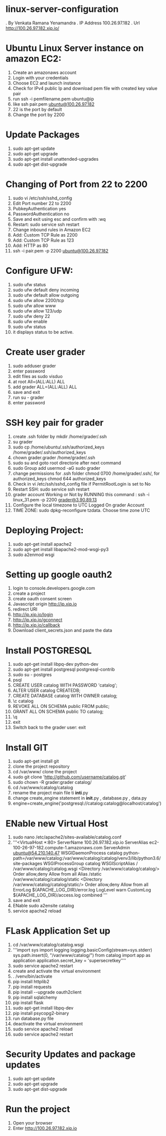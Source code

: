 # linux-server-configuration
. By Venkata Ramana Yenamandra 
. IP Address 100.26.97.182
. Url http://100.26.97.182.xip.io/

# Ubuntu Linux Server  instance on amazon EC2:
1. Create an amazonaws account
2. Login with your credentials
3. Choose EC2 and launch instance
4. Check for IPv4 public Ip and download pem file with created key value pair
5. run ssh -i pemfilename.pem ubuntu@ip
6. like ssh pair.pem ubuntu@100.26.97.182
7. 22 is the port by default
8. Change the port by 2200

# Update Packages
1. sudo apt-get update
2. sudo apt-get upgrade
3. sudo apt-get install unattended-upgrades
4. sudo apt-get dist-upgrade

# Changing of Port from 22 to 2200
1. sudo vi /etc/ssh/sshd_config
2. Edit Port number 22 to 2200
3. PubkeyAuthentication yes
4. PasswordAuthentication no
5. Save and exit using esc and confirm with :wq
6. Restart: sudo service ssh restart
7. Change inbound rules in Amazon EC2
8. Add: Custom TCP Rule as 2200
9. Add: Custom TCP Rule as 123
10. Add: HTTP as 80
11. ssh -i pair.pem -p 2200 ubuntu@100.26.97.182

# Configure UFW:
1. sudo ufw status
2. sudo ufw default deny incoming
3. sudo ufw default allow outgoing
4. sudo ufw allow 2200/tcp
5. sudo ufw allow www
6. sudo ufw allow 123/udp
7. sudo ufw deny 22
8. sudo ufw enable
10. sudo ufw status
11. it displays status to be active.

# Create user grader
1. sudo adduser grader
2. enter password
3. edit files as sudo visduo
4. at root All=(ALL:ALL) ALL
5. add grader ALL=(ALL:ALL) ALL
6. save and exit 
7. run su - grader
8. enter password

# SSH key pair for grader
1. create .ssh folder by mkdir /home/grader/.ssh
2. su grader
3. sudo cp /home/ubuntu/.ssh/authorized_keys /home/grader/.ssh/authorized_keys
4. chown grader.grader /home/grader/.ssh
5. sudo su and goto root directorie after next command
6. sudo Group add usermod -aG sudo grader
7. change permissions for .ssh folder chmod 0700 /home/grader/.ssh/, for authorized_keys chmod 644 authorized_keys
8. Check in vi /etc/ssh/sshd_config file if PermitRootLogin is set to No
9. Restart SSH: sudo service ssh restart
10. grader account Working or Not by RUNNING this command : ssh -i linux_31.pem -p 2200 grader@3.90.89.13
11. Configure the local timezone to UTC Logged On grader Account
12. TIME ZONE: sudo dpkg-reconfigure tzdata. Choose time zone UTC

# Deploying Project:
1. sudo apt-get install apache2
2. sudo apt-get install libapache2-mod-wsgi-py3
3. sudo a2enmod wsgi

# Setting up google oauth2
1. login to console.developers.google.com 
2. create a project
3. create oauth consent screen
4. Javascript origin http://ip.xip.io
5. redirect URI
6. http://ip.xip.io/login
7. http://ip.xip.io/gconnect
8. http://ip.xip.io/callback
9. Download client_secrets.json and paste the data

# Install POSTGRESQL
1. sudo apt-get install libpq-dev python-dev
2. sudo apt-get install postgresql postgresql-contrib
3. sudo su - postgres
4. psql
5. CREATE USER catalog WITH PASSWORD 'catalog';
6. ALTER USER catalog CREATEDB;
7. CREATE DATABASE catalog WITH OWNER catalog;
8. \c catalog
9. REVOKE ALL ON SCHEMA public FROM public;
10. GRANT ALL ON SCHEMA public TO catalog;
11. \q
12. exit
13. Switch back to the grader user: exit

# Install GIT
1. sudo apt-get install git
2. clone the project repository
3. cd /var/www/ clone the project
4. sudo git clone 'http://github.com/username/catalog.git'
5. sudo chown -R grader:grader catalog/
6. cd /var/www/catalog/catalog
7. rename the project main file ti __inti__.py
8. change create_engine statement in __init__.py , database.py , data.py
9. engine=create_engine('postgresql://catalog:catalog@localhost/catalog')

# ENable new Virtual Host
1. sudo nano /etc/apache2/sites-available/catalog.conf
2. '''<VirtualHost *:80>
    ServerName 100.26.97.182.xip.io
    ServerAlias ec2-100-26-97-182.compute-1.amazonaws.com
    ServerAdmin ubuntu@54.210.140.47
    WSGIDaemonProcess catalog python-path=/var/www/catalog:/var/www/catalog/catalog/venv3/lib/python3.6/site-packages
    WSGIProcessGroup catalog
    WSGIScriptAlias / /var/www/catalog/catalog.wsgi
    <Directory /var/www/catalog/catalog/>
        Order allow,deny
        Allow from all
    </Directory>
    Alias /static /var/www/catalog/catalog/static
    <Directory /var/www/catalog/catalog/static/>
        Order allow,deny
        Allow from all
    </Directory>
    ErrorLog ${APACHE_LOG_DIR}/error.log
    LogLevel warn
    CustomLog ${APACHE_LOG_DIR}/access.log combined
</VirtualHost>'''
3. save and exit
4. ENable sudo a2ensite catalog
5. service apache2 reload

# FLask Application Set up
1. cd /var/www/catalog/catalog.wsgi
2. '''import sys
import logging
  logging.basicConfig(stream=sys.stderr)
  sys.path.insert(0, "/var/www/catalog/")
  from catalog import app as application
  application.secret_key = 'supersecretkey''''
3. sudo service apache2 restart
4. create and activate the virtual environment
5. . /venv/bin/activate
6. pip install httplib2
7. pip install requests
8. pip install --upgrade oauth2client
9. pip install sqlalchemy
10. pip install flask
11. sudo apt-get install libpq-dev
12. pip install psycopg2-binary
13. run database.py file
14. deactivate the virtual environment
15. sudo service apache2 reload
16. sudo service apache2 restart

# Security Updates and package updates
1. sudo apt-get update
2. sudo apt-get upgrade
3. sudo apt-get dist-upgrade

# Run the project
1. Open your browser
2. Enter http://100.26.97.182.xip.io
